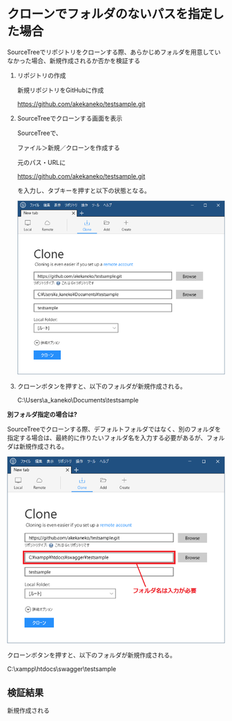 # クローンでフォルダのないパスを指定した場合

SourceTreeでリポジトリをクローンする際、あらかじめフォルダを用意していなかった場合、新規作成されるか否かを検証する

1. リポジトリの作成

    新規リポジトリをGitHubに作成

    https://github.com/akekaneko/testsample.git

1. SourceTreeでクローンする画面を表示

    SourceTreeで、

    ファイル＞新規／クローンを作成する

    元のパス・URLに

    https://github.com/akekaneko/testsample.git

    を入力し、タブキーを押すと以下の状態となる。

    ![画像1](https://github.com/akekaneko/swagger-sample/blob/master/images/SourceTreeClone_01.png "画像")

1. クローンボタンを押すと、以下のフォルダが新規作成される。

    C:\Users\a_kaneko\Documents\testsample


**別フォルダ指定の場合は?**

SourceTreeでクローンする際、デフォルトフォルダではなく、別のフォルダを指定する場合は、最終的に作りたいフォルダ名を入力する必要があるが、フォルダは新規作成される。

![画像2](https://github.com/akekaneko/swagger-sample/blob/master/images/SourceTreeClone_02.png "画像")

クローンボタンを押すと、以下のフォルダが新規作成される。

C:\xampp\htdocs\swagger\testsample

## 検証結果

新規作成される
